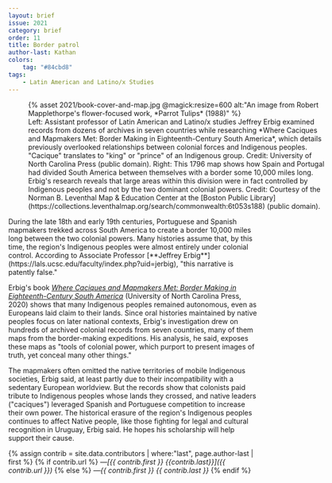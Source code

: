 ```yaml
---
layout: brief
issue: 2021
category: brief
order: 11
title: Border patrol
author-last: Kathan
colors:
    tag: "#84cbd8"
tags:
    - Latin American and Latino/x Studies
---
```

<figure class="right briefs-full" style="width:600px">
  {% asset 2021/book-cover-and-map.jpg @magick:resize=600 alt:"An image from Robert Mapplethorpe's flower-focused work, *Parrot Tulips*
(1988)" %}<figcaption markdown="span">Left: Assistant professor of Latin American and Latino/x studies Jeffrey Erbig examined records from dozens of archives in seven countries while researching *Where Caciques and Mapmakers Met: Border Making in Eighteenth-Century South America*, which details previously overlooked relationships between colonial forces and Indigenous peoples. "Cacique" translates to "king" or "prince" of an Indigenous group. Credit: University of North Carolina Press (public domain). Right: This 1796 map shows how Spain and Portugal had divided South America between themselves with a border some 10,000 miles long. Erbig's research reveals that large areas within this division were in fact controlled by Indigenous peoples and not by the two dominant colonial powers. Credit: Courtesy of the Norman B. Leventhal Map & Education Center at the [Boston Public Library](https://collections.leventhalmap.org/search/commonwealth:6t053s188) (public domain).</figcaption>
</figure>
During the late 18th and early 19th centuries, Portuguese and Spanish mapmakers trekked across South America to create a border 10,000 miles long between the two colonial powers. Many histories assume that, by this time, the region's Indigenous peoples were almost entirely under colonial control. According to Associate Professor [**Jeffrey Erbig**](https://lals.ucsc.edu/faculty/index.php?uid=jerbig), "this narrative is patently false."

Erbig's book [*Where Caciques and Mapmakers Met: Border Making in Eighteenth-Century South America*](https://uncpress.org/book/9781469655048/where-caciques-and-mapmakers-met/) (University of North Carolina Press, 2020) shows that many Indigenous peoples remained autonomous, even as Europeans laid claim to their lands. Since oral histories maintained by native peoples focus on later national contexts, Erbig's investigation drew on hundreds of archived colonial records from seven countries, many of them maps from the border-making expeditions. His analysis, he said, exposes these maps as "tools of colonial power, which purport to present images of truth, yet conceal many other things."

The mapmakers often omitted the native territories of mobile Indigenous societies, Erbig said, at least partly due to their incompatibility with a sedentary European worldview. But the records show that colonists paid tribute to Indigenous peoples whose lands they crossed, and native leaders ("caciques") leveraged Spanish and Portuguese competition to increase their own power. The historical erasure of the region's Indigenous peoples continues to affect Native people, like those fighting for legal and cultural recognition in Uruguay, Erbig said. He hopes his scholarship will help support their cause.

{% assign contrib = site.data.contributors | where:"last", page.author-last | first %}
{% if contrib.url %}
*&mdash;[{{ contrib.first }} {{contrib.last}}]({{ contrib.url }})*
{% else %}
*&mdash;{{ contrib.first }} {{ contrib.last }}*
{% endif %}
